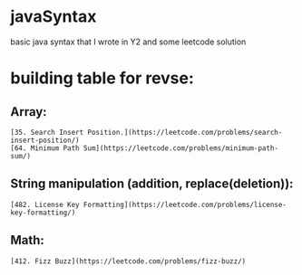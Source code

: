 # javaSyntax
basic java syntax that I wrote in Y2 and some leetcode solution 

# building table for revse:

## Array:
    [35. Search Insert Position.](https://leetcode.com/problems/search-insert-position/)
    [64. Minimum Path Sum](https://leetcode.com/problems/minimum-path-sum/)

## String manipulation (addition, replace(deletion)):
    [482. License Key Formatting](https://leetcode.com/problems/license-key-formatting/)
    
## Math:
    [412. Fizz Buzz](https://leetcode.com/problems/fizz-buzz/)






